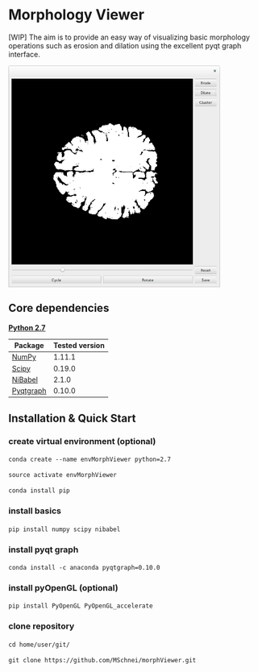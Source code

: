 # Morphology Viewer

[WIP] The aim is to provide an easy way of visualizing basic morphology operations
such as erosion and dilation using the excellent pyqt graph interface.

<img src="morphViewer.png" width=420 align="center" />

## Core dependencies
[**Python 2.7**](https://www.python.org/download/releases/2.7/)

| Package                                 | Tested version |
|-----------------------------------------|----------------|
| [NumPy](http://www.numpy.org/)          | 1.11.1         |
| [Scipy](https://www.scipy.org/)         | 0.19.0         |
| [NiBabel](http://nipy.org/nibabel/)     | 2.1.0          |
| [Pyqtgraph](http://www.pyqtgraph.org/)  | 0.10.0         |

## Installation & Quick Start

### create virtual environment (optional)
`conda create --name envMorphViewer python=2.7`

`source activate envMorphViewer`

`conda install pip`

### install basics
`pip install numpy scipy nibabel`

### install pyqt graph
`conda install -c anaconda pyqtgraph=0.10.0`

### install pyOpenGL (optional)
`pip install PyOpenGL PyOpenGL_accelerate`

### clone repository
`cd home/user/git/`

`git clone https://github.com/MSchnei/morphViewer.git`
